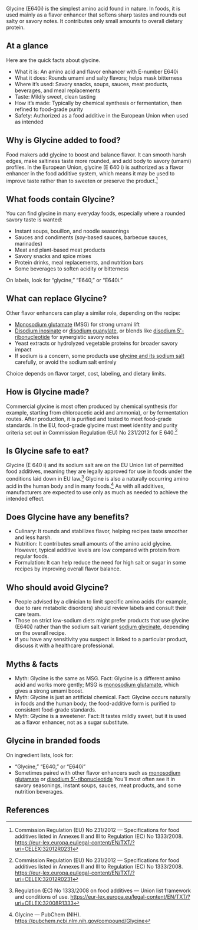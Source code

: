 Glycine (E640i) is the simplest amino acid found in nature. In foods, it is used mainly as a flavor enhancer that softens sharp tastes and rounds out salty or savory notes. It contributes only small amounts to overall dietary protein.

<!--more-->

## At a glance
Here are the quick facts about glycine.

- What it is: An amino acid and flavor enhancer with E-number E640i
- What it does: Rounds umami and salty flavors; helps mask bitterness
- Where it’s used: Savory snacks, soups, sauces, meat products, beverages, and meal replacements
- Taste: Mildly sweet, clean tasting
- How it’s made: Typically by chemical synthesis or fermentation, then refined to food-grade purity
- Safety: Authorized as a food additive in the European Union when used as intended

## Why is Glycine added to food?
Food makers add glycine to boost and balance flavor. It can smooth harsh edges, make saltiness taste more rounded, and add body to savory (umami) profiles. In the European Union, glycine (E 640 i) is authorized as a flavor enhancer in the food additive system, which means it may be used to improve taste rather than to sweeten or preserve the product.[^1]

## What foods contain Glycine?
You can find glycine in many everyday foods, especially where a rounded savory taste is wanted:
- Instant soups, bouillon, and noodle seasonings
- Sauces and condiments (soy-based sauces, barbecue sauces, marinades)
- Meat and plant-based meat products
- Savory snacks and spice mixes
- Protein drinks, meal replacements, and nutrition bars
- Some beverages to soften acidity or bitterness

On labels, look for “glycine,” “E640,” or “E640i.”

## What can replace Glycine?
Other flavor enhancers can play a similar role, depending on the recipe:
- [Monosodium glutamate](/e621-monosodium-glutamate) (MSG) for strong umami lift
- [Disodium inosinate](/e631-disodium-inosinate) or [disodium guanylate](/e627-disodium-guanylate), or blends like [disodium 5'-ribonucleotide](/e635-disodium-5-ribonucleotide) for synergistic savory notes
- Yeast extracts or hydrolyzed vegetable proteins for broader savory impact
- If sodium is a concern, some products use [glycine and its sodium salt](/e640ii-sodiumglycinate) carefully, or avoid the sodium salt entirely

Choice depends on flavor target, cost, labeling, and dietary limits.

## How is Glycine made?
Commercial glycine is most often produced by chemical synthesis (for example, starting from chloroacetic acid and ammonia), or by fermentation routes. After production, it is purified and tested to meet food-grade standards. In the EU, food-grade glycine must meet identity and purity criteria set out in Commission Regulation (EU) No 231/2012 for E 640.[^1]

## Is Glycine safe to eat?
Glycine (E 640 i) and its sodium salt are on the EU Union list of permitted food additives, meaning they are legally approved for use in foods under the conditions laid down in EU law.[^2] Glycine is also a naturally occurring amino acid in the human body and in many foods.[^3] As with all additives, manufacturers are expected to use only as much as needed to achieve the intended effect.

## Does Glycine have any benefits?
- Culinary: It rounds and stabilizes flavor, helping recipes taste smoother and less harsh.
- Nutrition: It contributes small amounts of the amino acid glycine. However, typical additive levels are low compared with protein from regular foods.
- Formulation: It can help reduce the need for high salt or sugar in some recipes by improving overall flavor balance.

## Who should avoid Glycine?
- People advised by a clinician to limit specific amino acids (for example, due to rare metabolic disorders) should review labels and consult their care team.
- Those on strict low-sodium diets might prefer products that use glycine (E640i) rather than the sodium salt variant [sodium glycinate](/e640ii-sodiumglycinate), depending on the overall recipe.
- If you have any sensitivity you suspect is linked to a particular product, discuss it with a healthcare professional.

## Myths & facts
- Myth: Glycine is the same as MSG.
  Fact: Glycine is a different amino acid and works more gently; MSG is [monosodium glutamate](/e621-monosodium-glutamate), which gives a strong umami boost.
- Myth: Glycine is just an artificial chemical.
  Fact: Glycine occurs naturally in foods and the human body; the food-additive form is purified to consistent food-grade standards.
- Myth: Glycine is a sweetener.
  Fact: It tastes mildly sweet, but it is used as a flavor enhancer, not as a sugar substitute.

## Glycine in branded foods
On ingredient lists, look for:
- “Glycine,” “E640,” or “E640i”
- Sometimes paired with other flavor enhancers such as [monosodium glutamate](/e621-monosodium-glutamate) or [disodium 5'-ribonucleotide](/e635-disodium-5-ribonucleotide)
You’ll most often see it in savory seasonings, instant soups, sauces, meat products, and some nutrition beverages.

## References
[^1]: Commission Regulation (EU) No 231/2012 — Specifications for food additives listed in Annexes II and III to Regulation (EC) No 1333/2008. https://eur-lex.europa.eu/legal-content/EN/TXT/?uri=CELEX:32012R0231
[^2]: Regulation (EC) No 1333/2008 on food additives — Union list framework and conditions of use. https://eur-lex.europa.eu/legal-content/EN/TXT/?uri=CELEX:32008R1333
[^3]: Glycine — PubChem (NIH). https://pubchem.ncbi.nlm.nih.gov/compound/Glycine
